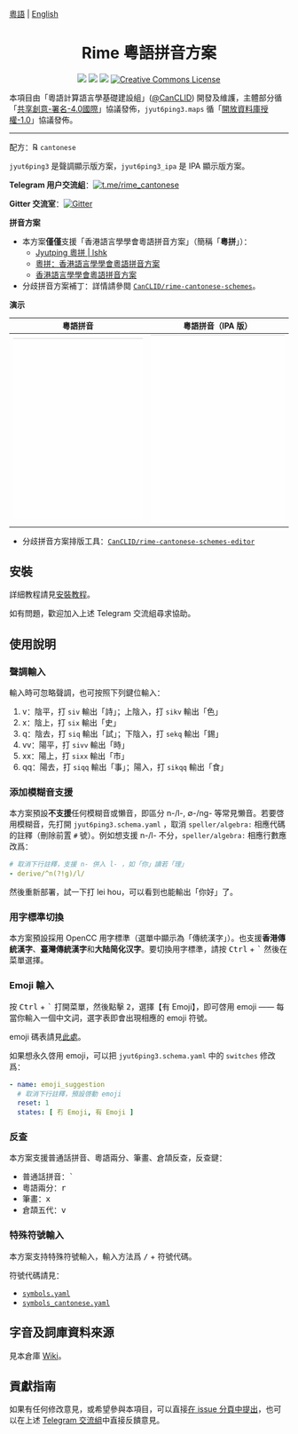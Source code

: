 [粵語](README.md) | [English](README-en.md)

<div lang="cmn">

<h1 align="center">Rime 粵語拼音方案</h1>

<p align="center">
<a href="https://github.com/rime/rime-cantonese/issues"><img src="https://img.shields.io/badge/%E6%AD%A1%E8%BF%8E-%E5%8F%83%E8%88%87%E8%B2%A2%E7%8D%BB-1dd3b0?style=for-the-badge&logo=github"/></a>
<a href="https://github.com/rime/rime-cantonese/releases"><img src="https://img.shields.io/github/v/release/rime/rime-cantonese?color=38618c&label=%E7%A9%A9%E5%AE%9A%E7%99%BC%E4%BD%88%E7%89%88%E6%9C%AC&style=for-the-badge"/></a>
<a href="https://travis-ci.com/github/rime/rime-cantonese"><img src="https://img.shields.io/travis/com/rime/rime-cantonese?label=%E5%B0%81%E8%A3%9D%E7%A8%8B%E5%BC%8F&logo=travis-ci&logoColor=white&style=for-the-badge"/></a>
<a rel="license" href="http://creativecommons.org/licenses/by/4.0/"><img alt="Creative Commons License" style="border-width:0" src="https://img.shields.io/github/license/rime/rime-cantonese?color=blue&label=%E6%8E%88%E6%AC%8A%E6%A2%9D%E6%AC%BE&logo=creative-commons&logoColor=white&style=for-the-badge"/></a>
</p>

本項目由「粵語計算語言學基礎建設組」([@CanCLID](https://github.com/CanCLID)) 開發及維護，主體部分循「[共享創意-署名-4.0國際](http://creativecommons.org/licenses/by/4.0/)」協議發佈，`jyut6ping3.maps` 循「[開放資料庫授權-1.0](https://opendatacommons.org/licenses/odbl/)」協議發佈。

---

配方：℞ `cantonese`

`jyut6ping3` 是聲調顯示版方案，`jyut6ping3_ipa` 是 IPA 顯示版方案。

**Telegram 用户交流組**：[![t.me/rime_cantonese](https://img.shields.io/badge/rime_cantonese-blue?style=flat-square&logo=telegram)](https://t.me/rime_cantonese)

**Gitter 交流室**：[![Gitter](https://img.shields.io/badge/rime_cantonese-blueviolet?style=flat-square&logo=gitter)](https://gitter.im/rime-cantonese/community?utm_source=badge&utm_medium=badge&utm_campaign=pr-badge)

**拼音方案**

- 本方案**僅僅**支援「香港語言學學會粵語拼音方案」（簡稱「**粵拼**」）：
    - [Jyutping 粵拼 | lshk](https://www.lshk.org/jyutping)
    - [粵拼：香港語言學學會粵語拼音方案](https://www.jyutping.org/jyutping/)
    - [香港語言學學會粵語拼音方案](https://zh.wikipedia.org/wiki/香港語言學學會粵語拼音方案)
- 分歧拼音方案補丁：詳情請參閱 [`CanCLID/rime-cantonese-schemes`](https://github.com/CanCLID/rime-cantonese-schemes)。

**演示**

| 粵語拼音                   | 粵語拼音（IPA 版）        |
| -------------------------- | ------------------------- |
| ![聲調版](./demo/tone.gif) | ![IPA 版](./demo/ipa.gif) |

* 分歧拼音方案排版工具：[`CanCLID/rime-cantonese-schemes-editor`](https://github.com/CanCLID/rime-cantonese-schemes-editor)

## 安裝

詳細教程請見[安裝教程](https://github.com/rime/rime-cantonese/releases)。

如有問題，歡迎加入上述 Telegram 交流組尋求協助。

## 使用說明

### 聲調輸入

輸入時可忽略聲調，也可按照下列鍵位輸入：

1. v：陰平，打 `siv` 輸出「詩」；上陰入，打 `sikv` 輸出「色」
2. x：陰上，打 `six` 輸出「史」
3. q：陰去，打 `siq` 輸出「試」；下陰入，打 `sekq` 輸出「錫」
4. vv：陽平，打 `sivv` 輸出「時」
5. xx：陽上，打 `sixx` 輸出「市」
6. qq：陽去，打 `siqq` 輸出「事」；陽入，打 `sikqq` 輸出「食」

### 添加模糊音支援

本方案預設**不支援**任何模糊音或懶音，即區分 n-/l-, &empty;-/ng- 等常見懶音。若要啓用模糊音，先打開 `jyut6ping3.schema.yaml` ，取消 `speller/algebra:` 相應代碼的註釋（刪除前置 `#` 號）。例如想支援 n-/l- 不分，`speller/algebra:` 相應行數應改爲：

```yaml
# 取消下行註釋，支援 n- 併入 l- ，如「你」讀若「理」
- derive/^n(?!g)/l/
```

然後重新部署，試一下打 lei hou，可以看到也能輸出「你好」了。

### 用字標準切換

本方案預設採用 OpenCC 用字標準（選單中顯示為「傳統漢字」）。也支援**香港傳統漢字**、**臺灣傳統漢字**和**大陆简化汉字**。要切換用字標準，請按 <kbd>Ctrl</kbd> + <kbd>`</kbd> 然後在菜單選擇。

### Emoji 輸入

按 <kbd>Ctrl</kbd> + <kbd>`</kbd> 打開菜單，然後點擊 <kbd>2</kbd>，選擇【有 Emoji】，即可啓用 emoji —— 每當你輸入一個中文詞，選字表即會出現相應的 emoji 符號。

emoji 碼表請見[此處](https://github.com/rime/rime-emoji/tree/master/opencc)。

如果想永久啓用 emoji，可以把 `jyut6ping3.schema.yaml` 中的 `switches` 修改爲：

```yaml
- name: emoji_suggestion
  # 取消下行註釋，預設啓動 emoji
  reset: 1
  states: [ 冇 Emoji, 有 Emoji ]
```

### 反查

本方案支援普通話拼音、粵語兩分、筆畫、倉頡反查，反查鍵：

- 普通話拼音：<kbd>`</kbd>
- 粵語兩分：<kbd>r</kbd>
- 筆畫：<kbd>x</kbd>
- 倉頡五代：<kbd>v</kbd>

### 特殊符號輸入

本方案支持特殊符號輸入，輸入方法爲 <kbd>/</kbd> + 符號代碼。

符號代碼請見：

- [`symbols.yaml`](https://github.com/rime/rime-prelude/blob/master/symbols.yaml)
- [`symbols_cantonese.yaml`](symbols_cantonese.yaml)

## 字音及詞庫資料來源

見本倉庫 [Wiki](https://github.com/rime/rime-cantonese/wiki)。

## 貢獻指南

如果有任何修改意見，或希望參與本項目，可以直接[在 issue 分頁中提出](https://github.com/rime/rime-cantonese/issues)，也可以在上述 [Telegram 交流組](https://t.me/rime_cantonese)中直接反饋意見。

</div>
